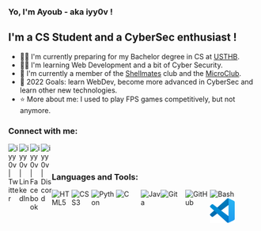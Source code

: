 ### Yo, I'm Ayoub - aka iyy0v !

## I'm a CS Student and a CyberSec enthusiast !
- 👨‍🎓 I'm currently preparing for my Bachelor degree in CS at [USTHB][usthb].
- 👨‍💻 I'm learning Web Development and a bit of Cyber Security.
- 🔰 I'm currently a member of the [Shellmates][shellmates] club and the [MicroClub][microclub].
- 🎯 2022 Goals: learn WebDev, become more advanced in CyberSec and learn other new technologies.
- ⭐ More about me: I used to play FPS games competitively, but not anymore.

### Connect with me:

[<img align="left" alt="iyy0v | Twitter" width="22px" src="https://cdn.jsdelivr.net/npm/simple-icons@3.13.0/icons/twitter.svg" />][twitter]
[<img align="left" alt="iyy0v | LinkedIn" width="22px" src="https://cdn.jsdelivr.net/npm/simple-icons@3.13.0/icons/linkedin.svg" />][linkedin]
[<img align="left" alt="iyy0v | Facebook" width="22px" src="https://cdn.jsdelivr.net/npm/simple-icons@3.13.0/icons/facebook.svg" />][facebook]
[<img align="left" alt="iyy0v | Discord" width="22px" src="https://cdn.jsdelivr.net/npm/simple-icons@3.13.0/icons/discord.svg" />][discord]

<br><br>

### Languages and Tools:

[<img align="left" alt="HTML5" width="40px" src="https://github.com/tomchen/stack-icons/blob/master/logos/html-5.svg" />][getRRed]
[<img align="left" alt="CSS3" width="40px" src="https://github.com/tomchen/stack-icons/blob/master/logos/css-3.svg" />][getRRed]
[<img align="left" alt="Python" width="50px" src="https://github.com/tomchen/stack-icons/blob/master/logos/python.svg" />][getRRed]
[<img align="left" alt="C" width="50px" src="https://github.com/tomchen/stack-icons/blob/master/logos/c.svg" />][getRRed]
[<img align="left" alt="Java" width="40px" src="https://github.com/tomchen/stack-icons/blob/master/logos/java.svg" />][getRRed]
[<img align="left" alt="Git" width="50px" src="https://github.com/tomchen/stack-icons/blob/master/logos/git-icon.svg" />][getRRed]
[<img align="left" alt="GitHub" width="50px" src="https://github.com/tomchen/stack-icons/blob/master/logos/github-icon.svg" />][getRRed]
[<img align="left" alt="Bash" width="50px" src="https://upload.wikimedia.org/wikipedia/commons/thumb/4/4b/Bash_Logo_Colored.svg/1200px-Bash_Logo_Colored.svg.png" />][getRRed]
[<img align="left" alt="VSCode" width="50px" src="https://raw.githubusercontent.com/github/explore/80688e429a7d4ef2fca1e82350fe8e3517d3494d/topics/visual-studio-code/visual-studio-code.png" />][getRRed]


[usthb]: https://www.usthb.dz
[shellmates]: https://www.shellmates.club/
[microclub]: https://microclub.net/
[twitter]: https://twitter.com/AyoubNaitMihoub
[linkedin]: https://www.linkedin.com/in/ayoubnaitmihoub/
[facebook]: https://www.facebook.com/NaitmihoubAyoub/
[discord]: https://discord.com/users/452520557834010635/

[getRRed]: https://www.youtube.com/watch?v=dQw4w9WgXcQ&t=2s
